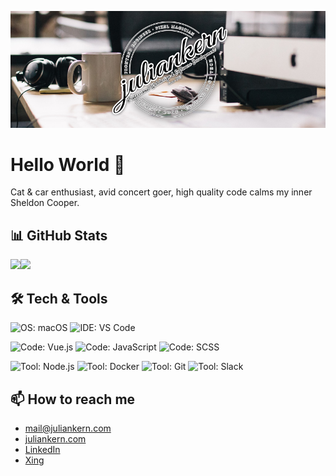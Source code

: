 [![Header](https://raw.githubusercontent.com/Keyes/Keyes/master/title_image.jpg "Header")](https://juliankern.com/)

# Hello World 👋

Cat & car enthusiast, avid concert goer, high quality code calms my inner Sheldon Cooper. 

## 📊 GitHub Stats
<div>
  <img src="https://github-readme-stats.keyes.vercel.app/api/top-langs/?username=Keyes&card_width=300&hide=php&layout=compact&title_color=d46363&icon_color=d46363" />
  <img align="left" src="https://github-readme-stats.keyes.vercel.app/api?username=Keyes&show_icons=true&count_private=true&hide=issues&include_all_commits=true&title_color=d46363&icon_color=d46363" />
  <br />
</div>


## 🛠 Tech & Tools

![OS: macOS](https://img.shields.io/badge/OS-macOS-d46363?style=for-the-badge&logo=apple&logoColor=fff)
![IDE: VS Code](https://img.shields.io/badge/IDE-VS%20Code-d46363?style=for-the-badge&logo=visual-studio-code&logoColor=fff)

![Code: Vue.js](https://img.shields.io/badge/Code-Vue.js-d46363?style=for-the-badge&logo=vue.js&logoColor=fff)
![Code: JavaScript](https://img.shields.io/badge/Code-JavaScript-d46363?style=for-the-badge&logo=javascript&logoColor=fff)
![Code: SCSS](https://img.shields.io/badge/Code-SCSS-d46363?style=for-the-badge&logo=sass&logoColor=fff)

![Tool: Node.js](https://img.shields.io/badge/Tool-Node.js-d46363?style=for-the-badge&logo=node.js&logoColor=fff)
![Tool: Docker](https://img.shields.io/badge/Tool-Docker-d46363?style=for-the-badge&logo=docker&logoColor=fff)
![Tool: Git](https://img.shields.io/badge/Tool-Git-d46363?style=for-the-badge&logo=git&logoColor=fff)
![Tool: Slack](https://img.shields.io/badge/Tool-Slack-d46363?style=for-the-badge&logo=slack&logoColor=fff)


## 📫 How to reach me
- [mail@juliankern.com](mailto:mail@juliankern.com)
- [juliankern.com](https://juliankern.com)
- [LinkedIn](http://linkedin.com/in/juliankerncom)
- [Xing](https://www.xing.com/profile/Julian_Kern4)


<!--
**Keyes/Keyes** is a ✨ _special_ ✨ repository because its `README.md` (this file) appears on your GitHub profile.

Here are some ideas to get you started:

- 🔭 I’m currently working on ...
- 🌱 I’m currently learning ...
- 👯 I’m looking to collaborate on ...
- 🤔 I’m looking for help with ...
- 💬 Ask me about ...
- 📫 How to reach me: ...
- 😄 Pronouns: ...
- ⚡ Fun fact: ...
-->

